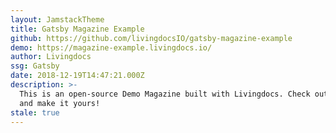 ```yaml
---
layout: JamstackTheme
title: Gatsby Magazine Example
github: https://github.com/livingdocsIO/gatsby-magazine-example
demo: https://magazine-example.livingdocs.io/
author: Livingdocs
ssg: Gatsby
date: 2018-12-19T14:47:21.000Z
description: >-
  This is an open-source Demo Magazine built with Livingdocs. Check out the code
  and make it yours!
stale: true
---
```

